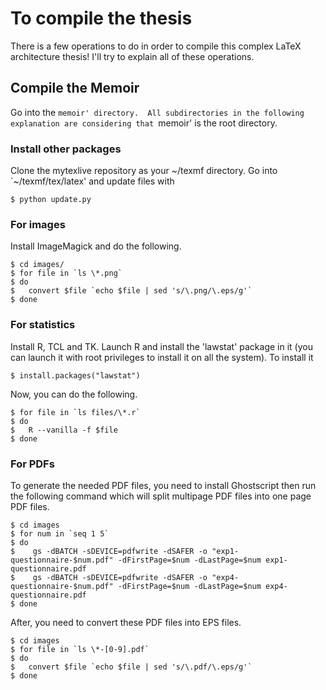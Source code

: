 # To compile the thesis

There is a few operations to do in order to compile this complex LaTeX
architecture thesis!  I'll try to explain all of these operations.

## Compile the Memoir

Go into the `memoir' directory.  All subdirectories in the following explanation
are considering that `memoir' is the root directory.

### Install other packages

Clone the mytexlive repository as your ~/texmf directory.
Go into `~/texmf/tex/latex' and update files with

    $ python update.py

### For images

Install ImageMagick and do the following.

    $ cd images/
    $ for file in `ls \*.png`
    $ do
    $   convert $file `echo $file | sed 's/\.png/\.eps/g'`
    $ done

### For statistics

Install R, TCL and TK.
Launch R and install the 'lawstat' package in it (you can launch it with root privileges to install it on all the system).
To install it

    $ install.packages("lawstat")

Now, you can do the following.

    $ for file in `ls files/\*.r`
    $ do
    $   R --vanilla -f $file
    $ done

### For PDFs

To generate the needed PDF files, you need to install Ghostscript then run the
following command which will split multipage PDF files into one page PDF files.

    $ cd images
    $ for num in `seq 1 5`
    $ do              
    $    gs -dBATCH -sDEVICE=pdfwrite -dSAFER -o "exp1-questionnaire-$num.pdf" -dFirstPage=$num -dLastPage=$num exp1-questionnaire.pdf
    $    gs -dBATCH -sDEVICE=pdfwrite -dSAFER -o "exp4-questionnaire-$num.pdf" -dFirstPage=$num -dLastPage=$num exp4-questionnaire.pdf
    $ done

After, you need to convert these PDF files into EPS files.

    $ cd images
    $ for file in `ls \*-[0-9].pdf`
    $ do
    $   convert $file `echo $file | sed 's/\.pdf/\.eps/g'`
    $ done

